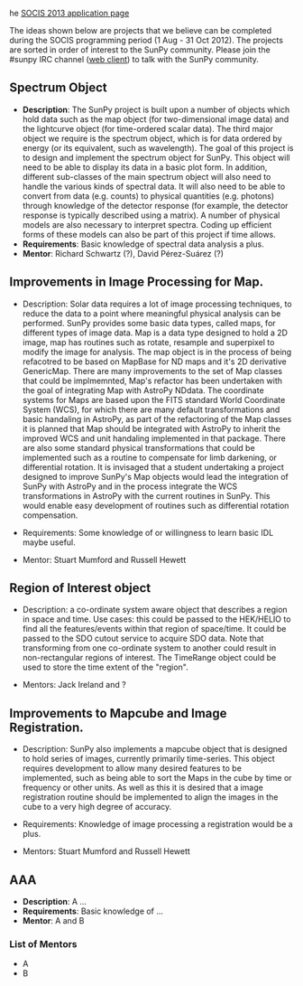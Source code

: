 he [SOCIS 2013 application page](https://github.com/sunpy/sunpy/wiki/SOCIS-2013)

The ideas shown below are projects that we believe can be completed during the SOCIS programming period (1 Aug - 31 Oct 2012).  The projects are sorted in order of interest to the SunPy community.  Please join the #sunpy IRC channel ([web client](http://webchat.freenode.net/)) to talk with the SunPy community.

## Spectrum Object
* **Description**: The SunPy project is built upon a number of objects which hold data such as the map object (for two-dimensional image data) and the lightcurve object (for time-ordered scalar data).  The third major object we require is the spectrum object, which is for data ordered by energy (or its equivalent, such as wavelength). The goal of this project is to design and implement the spectrum object for SunPy. This object will need to be able to display its data in a basic plot form. In addition, different sub-classes of the main spectrum object will also need to handle the various kinds of spectral data.  It will also need to be able to convert from data (e.g. counts) to physical quantities (e.g. photons) through knowledge of the detector response (for example, the detector response is typically described using a matrix). A number of physical models are also necessary to interpret spectra. Coding up efficient forms of these models can also be part of this project if time allows.
* **Requirements**: Basic knowledge of spectral data analysis a plus.
* **Mentor**: Richard Schwartz (?), David Pérez-Suárez (?)

## Improvements in Image Processing for Map.

* Description: Solar data requires a lot of image processing techniques, to reduce the data to a point where meaningful physical analysis can be performed. SunPy provides some basic data types, called maps, for different types of image data. Map is a data type designed to hold a 2D image, map has routines such as rotate, resample and superpixel to modify the image for analysis. 
The map object is in the process of being refacotred to be based on MapBase for ND maps and it's 2D derivative GenericMap. There are many improvements to the set of Map classes that could be implmemnted, Map's refactor has been undertaken with the goal of integrating Map with AstroPy NDdata.
The coordinate systems for Maps are based upon the FITS standard World Coordinate System (WCS), for which there are many default transformations and basic handaling in AstroPy, as part of the refactoring of the Map classes it is planned that Map should be integrated with AstroPy to inherit the improved WCS and unit handaling implemented in that package.
There are also some standard physical transformations that could be implemented such as a routine to compensate for limb darkening, or differential rotation.
It is invisaged that a student undertaking a project designed to improve SunPy's Map objects would lead the integration of SunPy with AstroPy and in the process integrate the WCS transformations in AstroPy with the current routines in SunPy. This would enable easy development of routines such as differential rotation compensation. 

* Requirements: Some knowledge of or willingness to learn basic IDL maybe useful.

* Mentor: Stuart Mumford and Russell Hewett

## Region of Interest object
* Description: a co-ordinate system aware object that describes a region in space and time.  Use cases: this could be passed to the HEK/HELIO to find all the features/events within that region of space/time.  It could be passed to the SDO cutout service to acquire SDO data.  Note that transforming from one co-ordinate system to another could result in non-rectangular regions of interest.  The TimeRange object could be used to store the time extent of the "region".

* Mentors: Jack Ireland and ?

## Improvements to Mapcube and Image Registration.

* Description: SunPy also implements a mapcube object that is designed to hold series of images, currently primarily time-series. This object requires development to allow many desired features to be implemented, such as being able to sort the Maps in the cube by time or frequency or other units. As well as this it is desired that a image registration routine should be implemented to align the images in the cube to a very high degree of accuracy.

* Requirements: Knowledge of image processing a registration would be a plus.

* Mentors: Stuart Mumford and Russell Hewett

## AAA
* **Description**: A ...
* **Requirements**: Basic knowledge of ...
* **Mentor**: A and B


### List of Mentors

* A
* B